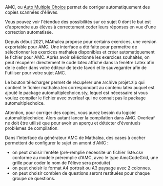 AMC, ou [Auto Multiple Choice](https://www.auto-multiple-choice.net/exemples.fr) permet de corriger automatiquement des copies scannées d'élèves.

Vous pouvez voir l'étendue des possibilités sur ce sujet 0 dont le but est d'apprendre aux élèves à correctement coder leurs réponses en vue d'une correction automatisée.

Depuis début 2021, MAthalea propose pour certains exercices, une version exportable pour AMC. 
Une interface a été faite pour permettre de sélectionner les exercices mathalea disponibles et créer automatiquement le fichier pour AMC.
Après avoir séléctionné les exercices souhaités, on peut récupérer directement le code latex affiché dans la fenêtre Latex afin de le coller dans votre éditeur de texte favori et le sauvegarder afin de l'utiliser pour votre sujet AMC.

Le bouton télécharger permet de récupérer une archive projet.zip qui contient le fichier mathalea.tex correspondant au contenu latex auquel est ajouté le package automultiplechoice.sty, lequel est nécessaire si vous voulez compiler le fichier avec overleaf qui ne connait pas le package automultiplechoice.

Attention, pour corriger des copies, vous aurez besoin du logiciel automultiplechoice. Alors autant lancer la compilation dans AMC. Overleaf ne doit être utilisé que pour avoir un aperçu et détécter d'éventuels problèmes de compilation.

Dans l'interface du générateur AMC de Mathalea, des cases à cocher permettent de configurer le sujet en amont d'AMC :
- on peut choisir l'entête (pré-remplie nécessite un fichier liste.csv conforme au modèle préremplie d'AMC, avec le type AmcCodeGrid, une grille pour coder le nom de l'élève sera produite)
- on peut choisir le format A4 portrait ou A3 paysage avec 2 colonnes.
- on peut choisir combien de questions seront restituées pour chaque groupe de questions.

